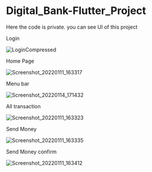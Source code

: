 # Digital_Bank-Flutter_Project
Here the code is private. you can see UI of this project

Login


![LoginCompressed](https://user-images.githubusercontent.com/66405570/149515088-d932a21e-266a-4656-b850-7653c2c5be55.jpg)



Home Page


![Screenshot_20220111_163317](https://user-images.githubusercontent.com/66405570/149516830-909cf977-01f4-40c2-ae53-9353b9d268a8.jpg)




Menu bar 

![Screenshot_20220114_171432](https://user-images.githubusercontent.com/66405570/149517322-3655eed5-72b6-47ec-9eba-f324fc7d57a5.jpg)



All transaction

![Screenshot_20220111_163323](https://user-images.githubusercontent.com/66405570/149516841-e2adcd10-4646-4de2-823a-97b5dcafd124.jpg)






Send Money

![Screenshot_20220111_163335](https://user-images.githubusercontent.com/66405570/149516860-02cf4b0d-371c-4ff5-89f3-97ef56f087b9.jpg)





Send Money confirm 

![Screenshot_20220111_163412](https://user-images.githubusercontent.com/66405570/149517263-9370beec-3500-472f-bd7a-32ebf45ab6dc.jpg)




